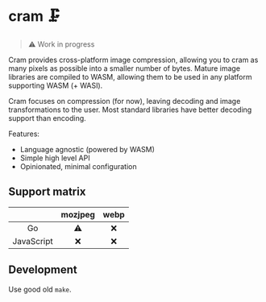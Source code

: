 # cram 🗜️

> ⚠️ Work in progress

Cram provides cross-platform image compression, allowing you to cram as many pixels as possible into a smaller number of bytes. Mature image libraries are compiled to WASM, allowing them to be used in any platform supporting WASM (+ WASI).

Cram focuses on compression (for now), leaving decoding and image transformations to the user. Most standard libraries have better decoding support than encoding.

Features:

- Language agnostic (powered by WASM)
- Simple high level API
- Opinionated, minimal configuration

## Support matrix

|            | mozjpeg | webp |
| :--------: | :-----: | :--: |
|     Go     |   ⚠️    |  ❌  |
| JavaScript |   ❌    |  ❌  |

## Development

Use good old `make`.
